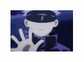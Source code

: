 <img alt="Gif" width="100" src="https://raw.githubusercontent.com/Araekiel/Araekiel/master/gojo.gif">
